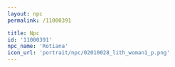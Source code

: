 ```yaml
---
layout: npc
permalink: /11000391

title: Npc
id: '11000391'
npc_name: 'Rotiana'
icon_url: 'portrait/npc/02010028_lith_woman1_p.png'
---
```

